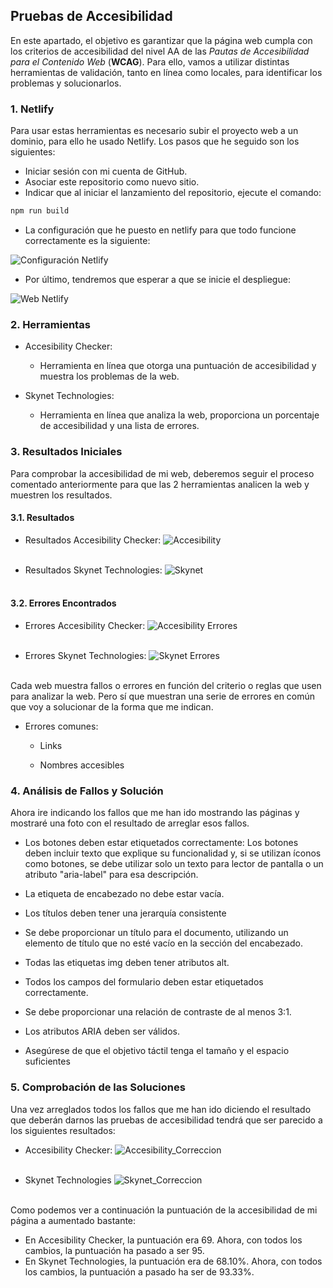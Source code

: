 ## Pruebas de Accesibilidad
En este apartado, el objetivo es garantizar que la página web cumpla con los criterios de accesibilidad del nivel AA de las *Pautas de Accesibilidad para el Contenido Web* (**WCAG**). Para ello, vamos a utilizar distintas herramientas de validación, tanto en línea como locales, para identificar los problemas y solucionarlos.

### 1. Netlify

Para usar estas herramientas es necesario subir el proyecto web a un dominio, para ello he usado Netlify. Los pasos que he seguido son los siguientes:

- Iniciar sesión con mi cuenta de GitHub.
- Asociar este repositorio como nuevo sitio.
- Indicar que al iniciar el lanzamiento del repositorio, ejecute el comando:

```bash
npm run build
```

 - La configuración que he puesto en netlify para que todo funcione correctamente es la siguiente: 

![Configuración Netlify](fuente/img/vite%20en%20netlify.JPG)<br>


- Por último, tendremos que esperar a que se inicie el despliegue:

![Web Netlify](fuente/img/web2.JPG)<br> 

### 2. Herramientas

 - Accesibility Checker:
    - Herramienta en línea que otorga una puntuación de accesibilidad y muestra los problemas de la web.

 - Skynet Technologies:
    - Herramienta en línea que analiza la web, proporciona un porcentaje de accesibilidad y una lista de errores.


### 3. Resultados Iniciales
Para comprobar la accesibilidad de mi web, deberemos seguir el proceso comentado anteriormente para que las 2 herramientas analicen la web y muestren los resultados.

#### 3.1. Resultados

- Resultados Accesibility Checker:
 ![Accesibility](fuente/img/accessibility.JPG)<br><br>

- Resultados Skynet Technologies: 
 ![Skynet](fuente/img/skynet.JPG)<br><br>

#### 3.2. Errores Encontrados

- Errores Accesibility Checker:
 ![Accesibility Errores](fuente/img/erroes_accesibilidad.JPG)<br><br>

- Errores Skynet Technologies: 
 ![Skynet Errores](fuente/img/errores_skynet.JPG)<br><br>

 Cada web muestra fallos o errores en función del criterio o reglas que usen para analizar la web. Pero sí que muestran una serie de errores en común que voy a solucionar de la forma que me indican.

- Errores comunes:
    - Links

    - Nombres accesibles


### 4. Análisis de Fallos y Solución
Ahora ire indicando los fallos que me han ido mostrando las páginas y mostraré una foto con el resultado de arreglar esos fallos. 

- Los botones deben estar etiquetados correctamente: Los botones deben incluir texto que explique su funcionalidad y, si se utilizan íconos como botones, se debe utilizar solo un texto para lector de pantalla o un atributo "aria-label" para esa descripción.

- La etiqueta de encabezado no debe estar vacía.

- Los títulos deben tener una jerarquía consistente

- Se debe proporcionar un título para el documento, utilizando un elemento de título que no esté vacío en la sección del encabezado.

- Todas las etiquetas img deben tener atributos alt.

- Todos los campos del formulario deben estar etiquetados correctamente.

- Se debe proporcionar una relación de contraste de al menos 3:1.

- Los atributos ARIA deben ser válidos.

- Asegúrese de que el objetivo táctil tenga el tamaño y el espacio suficientes

### 5. Comprobación de las Soluciones

Una vez arreglados todos los fallos que me han ido diciendo el resultado que deberán darnos las pruebas de accesibilidad tendrá que ser parecido a los siguientes resultados:

- Accesibility Checker:
![Accesibility_Correccion](fuente/img/accessibility-corregido.JPG)<br><br>


- Skynet Technologies
 ![Skynet_Correccion](fuente/img/skynet-corregido.JPG)<br><br>


Como podemos ver a continuación la puntuación de la accesibilidad de mi página a aumentado bastante:

- En Accesibility Checker, la puntuación era 69. Ahora, con todos los cambios, la puntuación ha pasado a ser 95.
- En Skynet Technologies, la puntuación era de 68.10%. Ahora, con todos los cambios, la puntuación a pasado ha ser de 93.33%.


